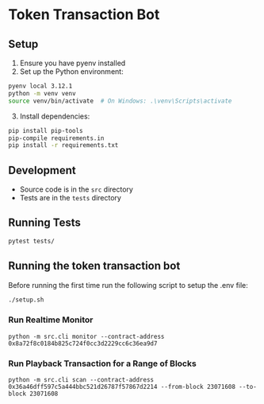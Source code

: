 # Token Transaction Bot

## Setup

1. Ensure you have pyenv installed
2. Set up the Python environment:
```bash
pyenv local 3.12.1
python -m venv venv
source venv/bin/activate  # On Windows: .\venv\Scripts\activate
```

3. Install dependencies:
```bash
pip install pip-tools
pip-compile requirements.in
pip install -r requirements.txt
```

## Development

- Source code is in the `src` directory
- Tests are in the `tests` directory

## Running Tests

```bash
pytest tests/
``` 

## Running the token transaction bot

Before running the first time run the following script to setup the .env file:
```bash
./setup.sh
```

### Run Realtime Monitor
```
python -m src.cli monitor --contract-address 0x8a72f8c0184b825c724f0cc3d2229cc6c36ea9d7
```

### Run Playback Transaction for a Range of Blocks
```
python -m src.cli scan --contract-address 0x36a46dff597c5a444bbc521d26787f57867d2214 --from-block 23071608 --to-block 23071608
```